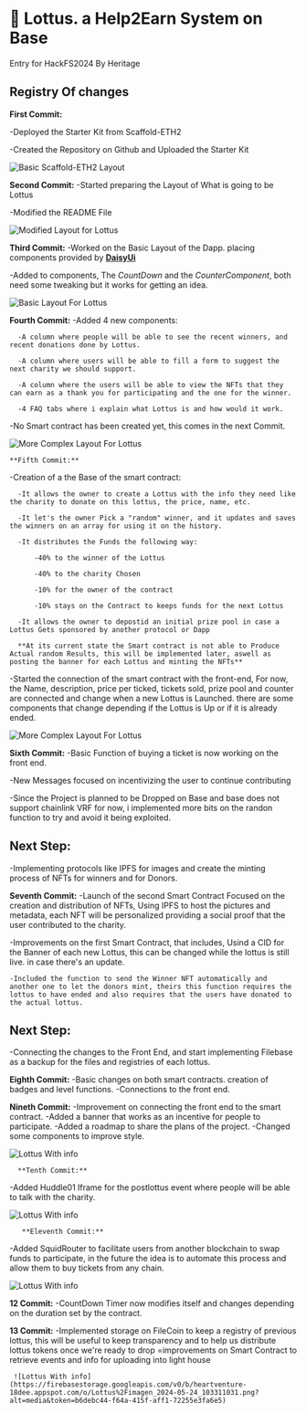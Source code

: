 # 🪷 Lottus. a Help2Earn System on Base
Entry for HackFS2024 By Heritage

## Registry Of changes

**First Commit:** 

  -Deployed the Starter Kit from Scaffold-ETH2 

  -Created the Repository on Github and Uploaded the Starter Kit

  ![Basic Scaffold-ETH2 Layout](https://github.com/scaffold-eth/scaffold-eth-2/assets/55535804/b237af0c-5027-4849-a5c1-2e31495cccb1)

**Second Commit:** 
  -Started preparing the Layout of What is going to be Lottus

  -Modified the README File

  ![Modified Layout for Lottus](https://firebasestorage.googleapis.com/v0/b/heartventure-18dee.appspot.com/o/Lottus%2Fimagen_2024-05-17_134807331.png?alt=media&token=6c51cf2e-b131-47f0-97dc-9dd3393441e2)

**Third Commit:** 
  -Worked on the Basic Layout of the Dapp. placing components provided by [**DaisyUi**](https://daisyui.com)

  -Added to components, The *CountDown* and the *CounterComponent*, both need some tweaking but it works for getting an idea. 

   ![Basic Layout For Lottus](https://firebasestorage.googleapis.com/v0/b/heartventure-18dee.appspot.com/o/Lottus%2Fimagen_2024-05-17_173746413.png?alt=media&token=237f79c8-847d-42aa-94de-54ada4485d01)

 **Fourth Commit:** 
  -Added 4 new components: 

      -A column where people will be able to see the recent winners, and recent donations done by Lottus.

      -A column where users will be able to fill a form to suggest the next charity we should support.

      -A column where the users will be able to view the NFTs that they can earn as a thank you for participating and the one for the winner.

      -4 FAQ tabs where i explain what Lottus is and how would it work. 

  -No Smart contract has been created yet, this comes in the next Commit. 

   ![More Complex Layout For Lottus](https://firebasestorage.googleapis.com/v0/b/heartventure-18dee.appspot.com/o/Lottus%2Fimagen_2024-05-17_193147892.png?alt=media&token=67670985-0450-4256-a216-958e8a1f82ae)

    **Fifth Commit:** 
  -Creation of a the Base of the smart contract: 

      -It allows the owner to create a Lottus with the info they need like the charity to donate on this lottus, the price, name, etc.

      -It let's the owner Pick a "random" winner, and it updates and saves the winners on an array for using it on the history.

      -It distributes the Funds the following way: 

          -40% to the winner of the Lottus

          -40% to the charity Chosen

          -10% for the owner of the contract

          -10% stays on the Contract to keeps funds for the next Lottus

      -It allows the owner to depostid an initial prize pool in case a Lottus Gets sponsored by another protocol or Dapp

      **At its current state the Smart contract is not able to Produce Actual random Results, this will be implemented later, aswell as posting the banner for each Lottus and minting the NFTs**

  -Started the connection of the smart contract with the front-end, For now, the Name, description, price per ticked, tickets sold, prize pool and counter are connected and change when a new Lottus is Launched. there are some components that change depending if the Lottus is Up or if it is already ended.

 

   ![More Complex Layout For Lottus](https://firebasestorage.googleapis.com/v0/b/heartventure-18dee.appspot.com/o/Lottus%2Fimagen_2024-05-18_003107203.png?alt=media&token=8dd8ba8b-27cc-44de-9a32-b5d8c82b9da5)


   **Sixth Commit:** 
  -Basic Function of buying a ticket is now working on the front end. 

  -New Messages focused on incentivizing the user to continue contributing

  -Since the Project is planned to be Dropped on Base and base does not support chainlink VRF for now, i implemented more bits on the randon function to try and avoid it being exploited.

 ## Next Step: 

 -Implementing protocols like IPFS for images and create the minting process of NFTs for winners and for Donors. 

  **Seventh Commit:** 
  -Launch of the second Smart Contract Focused on the creation and distribution of NFTs, Using IPFS to host the pictures and metadata, each NFT will be personalized providing a social proof that the user contributed to the charity.

  -Improvements on the first Smart Contract, that includes, Usind a CID for the Banner of each new Lottus, this can be changed while the lottus is still live. in case there's an update.

    -Included the function to send the Winner NFT automatically and another one to let the donors mint, theirs this function requires the lottus to have ended and also requires that the users have donated to the actual lottus.


 ## Next Step: 

 -Connecting the changes to the Front End, and start implementing Filebase as a backup for the files and registries of each lottus. 

   **Eighth Commit:** 
  -Basic changes on both smart contracts. creation of badges and level functions. 
  -Connections to the front end. 


   **Nineth Commit:** 
  -Improvement on connecting the front end to the smart contract. 
  -Added a banner that works as an incentive for people to participate.
  -Added a roadmap to share the plans of the project.
  -Changed some components to improve style. 

  
   ![Lottus With info](https://firebasestorage.googleapis.com/v0/b/heartventure-18dee.appspot.com/o/Lottus%2Ffsfsf.png?alt=media&token=bd0f9345-0233-488b-b8f2-66ff744d3f70)

      **Tenth Commit:** 
  -Added Huddle01 Iframe for the postlottus event where people will be able to talk with the charity. 
  

  
   ![Lottus With info](https://firebasestorage.googleapis.com/v0/b/heartventure-18dee.appspot.com/o/Lottus%2Fggfggf.png?alt=media&token=69accc4e-fe9b-484b-bcd5-d5cac3ffb159)

       **Eleventh Commit:** 
  -Added SquidRouter to facilitate users from another blockchain to swap funds to participate, in the future the idea is to automate this process and allow them to buy tickets from any chain. 
  

  
   ![Lottus With info](https://firebasestorage.googleapis.com/v0/b/heartventure-18dee.appspot.com/o/Lottus%2Fimagen_2024-05-22_214601098.png?alt=media&token=952c0d89-34e6-44ba-b725-8663c602dd7a)

   **12 Commit:** 
  -CountDown Timer now modifies itself and changes depending on the duration set by the contract. 

   **13 Commit:** 
  -Implemented storage on FileCoin to keep a registry of previous lottus, this will be useful to keep transparency and to help us distribute lottus tokens once we're ready to drop
  =improvements on Smart Contract to retrieve events and info for uploading into light house
  
  
     ![Lottus With info](https://firebasestorage.googleapis.com/v0/b/heartventure-18dee.appspot.com/o/Lottus%2Fimagen_2024-05-24_103311031.png?alt=media&token=b6debc44-f64a-415f-aff1-72255e3fa6e5) 
  
  
  
  
